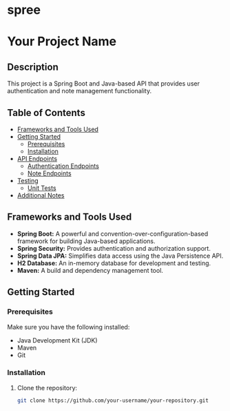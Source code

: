# spree

# Your Project Name

## Description

This project is a Spring Boot and Java-based API that provides user authentication and note management functionality.

## Table of Contents

- [Frameworks and Tools Used](#frameworks-and-tools-used)
- [Getting Started](#getting-started)
  - [Prerequisites](#prerequisites)
  - [Installation](#installation)
- [API Endpoints](#api-endpoints)
  - [Authentication Endpoints](#authentication-endpoints)
  - [Note Endpoints](#note-endpoints)
- [Testing](#testing)
  - [Unit Tests](#unit-tests)
- [Additional Notes](#additional-notes)

## Frameworks and Tools Used

- **Spring Boot:** A powerful and convention-over-configuration-based framework for building Java-based applications.
- **Spring Security:** Provides authentication and authorization support.
- **Spring Data JPA:** Simplifies data access using the Java Persistence API.
- **H2 Database:** An in-memory database for development and testing.
- **Maven:** A build and dependency management tool.

## Getting Started

### Prerequisites

Make sure you have the following installed:

- Java Development Kit (JDK)
- Maven
- Git

### Installation

1. Clone the repository:

   ```bash
   git clone https://github.com/your-username/your-repository.git
